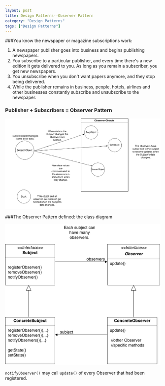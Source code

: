 ```yaml
---
layout: post
title: Design Patterns--Observer Pattern
category: "Design Patterns"
tags: ["Design Patterns"]
---
```



###You know the newspaper or magazine subscriptions work:

 1. A newspaper publisher goes into business and begins publishing newspapers.
 2. You subscribe to a particular publisher, and every time there's a new edition it gets delivered to you. As long as you remain a subscriber, you get new newspapers.
 3. You unsubscribe when you don't want papers anymore, and they stop being delivered.
 4. While the publisher remains in business, people, hotels, airlines and other businesses constantly subscribe and unsubscribe to the newspaper.

### Publisher + Subscribers = Observer Pattern


![closerlook](/DL/observerPattern/closerlook.png)

###The Observer Pattern defined: the class diagram


![opd](/DL/observerPattern/opd.png)


`notifyObserver()` may call `update()` of every Observer that had been registered.
